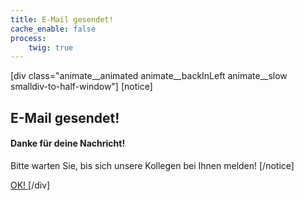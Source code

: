 ```yaml
---
title: E-Mail gesendet!
cache_enable: false
process:
    twig: true
---
```

[div class="animate__animated animate__backInLeft animate__slow smalldiv-to-half-window"]
[notice]
## E-Mail gesendet!
#### Danke für deine Nachricht!
Bitte warten Sie, bis sich unsere Kollegen bei Ihnen melden!
[/notice]

<a href="/de/" class="btn vehicle-button"> OK! <i class="las la-angle-double-right"></i>  </a>
[/div]
